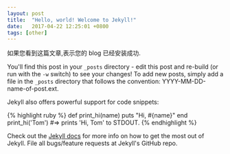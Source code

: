 ```yaml
---
layout: post
title:  "Hello, world! Welcome to Jekyll!"
date:   2017-04-22 12:25:01 +0800
tags: [other]
---
```


如果您看到这篇文章,表示您的 blog 已经安装成功.

You'll find this post in your `_posts` directory - edit this post and re-build (or run with the `-w` switch) to see your changes!
To add new posts, simply add a file in the `_posts` directory that follows the convention: YYYY-MM-DD-name-of-post.ext.

Jekyll also offers powerful support for code snippets:

{% highlight ruby %}
def print_hi(name)
  puts "Hi, #{name}"
end
print_hi('Tom')
#=> prints 'Hi, Tom' to STDOUT.
{% endhighlight %}

Check out the [Jekyll docs](http://jekyll.com.cn/) for more info on how to get the most out of Jekyll. File all bugs/feature requests at Jekyll's GitHub repo.

